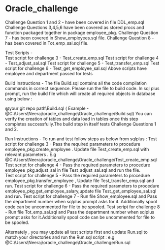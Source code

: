 # Oracle_challenge
Challenge Question 1 and 2 - have been covered in file DDL_emp.sql
Challenge Questions 3,4,5,6 have been covered as stored procs and function packaged together in package employee_pkg.
Challenge Question 7 - has been covered in Show_employees.sql file.
Challenge Question 8 -  has been covered in Tot_emp_sal.sql file.

Test Scripts -  
Test script for challenge 3 - Test_create_emp.sql
Test script for challenge 4 - Test_adjust_sal.sql
Test script for challenge 5 - Test_transfer_emp.sql
Test script for challenge 6 - Test_get_employee_sal.sql
Above scripts have employee and department passed for tests

Build Instructions - 
The file Build.sql contains all the code compilation commands in correct sequence. Please run the file to build code.
In sql plus prompt, run the build file which will create all required objects in database using below :
 
 @your git repo path\Build.sql ( Example -  @C:\Users\Neeraj\oracle_challenge\Oracle_challenge\Build.sql)
You can verify the creation of tables and data load in tables once this step completes successfully.The build step in itself tests Challenge Questions 1 and 2. 

 Run Instructions - 
 To run and test follow steps as below from sqlplus :
 Test script for challenge 3 - Pass the required parameters to procedure employee_pkg.create_employee . Update file Test_create_emp.sql with relevant parameters .
 E.g  @C:\Users\Neeraj\oracle_challenge\Oracle_challenge\Test_create_emp.sql
 Test script for challenge 4 - Pass the required parameters to procedure employee_pkg.adjust_sal in file Test_adjust_sal.sql and run the file.  
 Test script for challenge 5 - Pass the required parameters to procedure employee_pkg.transfer_employee , Update file Test_transfer_emp.sql and run.
 Test script for challenge 6 - Pass the required parameters to procedure employee_pkg.get_employee_salary,update file Test_get_employee_sal.sql and run.
 Test script for challenge 7 - Run file Show_employee.sql  and Pass the department number when sqlplus prompt asks for it. Additionally spool code can be uncommented for file to be spooled.
 Test script for challenge 8 - Run file Tot_emp_sal.sql and Pass the department number when sqlplus prompt asks for it.Additionally spool code can be uncommented for file to be spooled. 

 Alternately , you may update all test scripts first and update Run.sql to match your directories and run the Run.sql script :
 e.g @C:\Users\Neeraj\oracle_challenge\Oracle_challenge\Run.sql 


 

